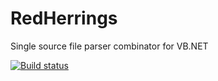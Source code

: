 # RedHerrings
Single source file parser combinator for VB.NET

[![Build status](https://ci.appveyor.com/api/projects/status/6tmkox0v1vjk84il/branch/master?svg=true)](https://ci.appveyor.com/project/jyuch/redherrings/branch/master)
